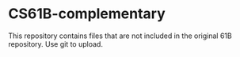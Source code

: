 # CS61B-complementary
This repository contains files that are not included in the original 61B repository. Use git to upload.
